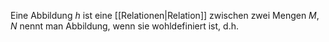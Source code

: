 Eine Abbildung $h$ ist eine [[Relationen|Relation]] zwischen zwei Mengen $M, N$ nennt man Abbildung, wenn sie wohldefiniert ist, d.h.  